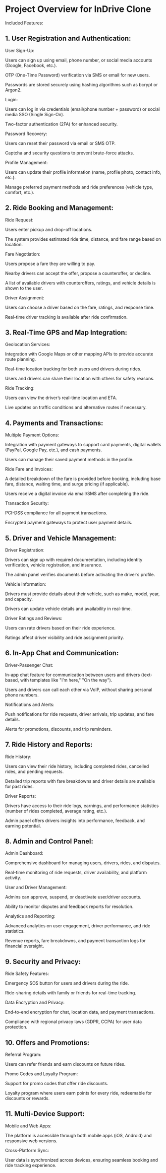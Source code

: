 ﻿
<h1>Project Overview for InDrive Clone</h1>

Included Features:

<h2>1. User Registration and Authentication:</h2>

User Sign-Up:

Users can sign up using email, phone number, or social media accounts (Google, Facebook, etc.).

OTP (One-Time Password) verification via SMS or email for new users.

Passwords are stored securely using hashing algorithms such as bcrypt or Argon2.

Login:

Users can log in via credentials (email/phone number + password) or social media SSO (Single Sign-On).

Two-factor authentication (2FA) for enhanced security.

Password Recovery:

Users can reset their password via email or SMS OTP.

Captcha and security questions to prevent brute-force attacks.

Profile Management:

Users can update their profile information (name, profile photo, contact info, etc.).

Manage preferred payment methods and ride preferences (vehicle type, comfort, etc.).

<h2>2. Ride Booking and Management:</h2>

Ride Request:

Users enter pickup and drop-off locations.

The system provides estimated ride time, distance, and fare range based on location.

Fare Negotiation:

Users propose a fare they are willing to pay.

Nearby drivers can accept the offer, propose a counteroffer, or decline.

A list of available drivers with counteroffers, ratings, and vehicle details is shown to the user.

Driver Assignment:

Users can choose a driver based on the fare, ratings, and response time.

Real-time driver tracking is available after ride confirmation.

<h2>3. Real-Time GPS and Map Integration:</h2>   

Geolocation Services:

Integration with Google Maps or other mapping APIs to provide accurate route planning.

Real-time location tracking for both users and drivers during rides.

Users and drivers can share their location with others for safety reasons.

Ride Tracking:

Users can view the driver’s real-time location and ETA.

Live updates on traffic conditions and alternative routes if necessary.

<h2>4. Payments and Transactions:</h2>

Multiple Payment Options:

Integration with payment gateways to support card payments, digital wallets (PayPal, Google Pay, etc.), and cash payments.

Users can manage their saved payment methods in the profile.

Ride Fare and Invoices:

A detailed breakdown of the fare is provided before booking, including base fare, distance, waiting time, and surge pricing (if applicable).

Users receive a digital invoice via email/SMS after completing the ride.

Transaction Security:

PCI-DSS compliance for all payment transactions.

Encrypted payment gateways to protect user payment details.

<h2>5. Driver and Vehicle Management:</h2> 

Driver Registration:

Drivers can sign up with required documentation, including identity verification, vehicle registration, and insurance.

The admin panel verifies documents before activating the driver’s profile.

Vehicle Information:

Drivers must provide details about their vehicle, such as make, model, year, and capacity.

Drivers can update vehicle details and availability in real-time.

Driver Ratings and Reviews:

Users can rate drivers based on their ride experience.

Ratings affect driver visibility and ride assignment priority.

 <h2>6. In-App Chat and Communication:</h2> 

Driver-Passenger Chat:

In-app chat feature for communication between users and drivers (text-based, with templates like "I’m here," "On the way").

Users and drivers can call each other via VoIP, without sharing personal phone numbers.

Notifications and Alerts:

Push notifications for ride requests, driver arrivals, trip updates, and fare details.

Alerts for promotions, discounts, and trip reminders.

<h2>7. Ride History and Reports:</h2> 

Ride History:

Users can view their ride history, including completed rides, cancelled rides, and pending requests.

Detailed trip reports with fare breakdowns and driver details are available for past rides.

Driver Reports:

Drivers have access to their ride logs, earnings, and performance statistics (number of rides completed, average rating, etc.).

Admin panel offers drivers insights into performance, feedback, and earning potential.

<h2>8. Admin and Control Panel:</h2>

Admin Dashboard:

Comprehensive dashboard for managing users, drivers, rides, and disputes.

Real-time monitoring of ride requests, driver availability, and platform activity.

User and Driver Management:

Admins can approve, suspend, or deactivate user/driver accounts.

Ability to monitor disputes and feedback reports for resolution.

Analytics and Reporting:

Advanced analytics on user engagement, driver performance, and ride statistics.

Revenue reports, fare breakdowns, and payment transaction logs for financial oversight.

<h2>9. Security and Privacy:</h2>

Ride Safety Features:

Emergency SOS button for users and drivers during the ride.

Ride-sharing details with family or friends for real-time tracking.

Data Encryption and Privacy:

End-to-end encryption for chat, location data, and payment transactions.

Compliance with regional privacy laws (GDPR, CCPA) for user data protection.

<h2>10. Offers and Promotions:</h2>

Referral Program:

Users can refer friends and earn discounts on future rides.

Promo Codes and Loyalty Program:

Support for promo codes that offer ride discounts.

Loyalty program where users earn points for every ride, redeemable for discounts or rewards.

<h2>11. Multi-Device Support:</h2>

Mobile and Web Apps:

The platform is accessible through both mobile apps (iOS, Android) and responsive web versions.

Cross-Platform Sync:

User data is synchronized across devices, ensuring seamless booking and ride tracking experience.
